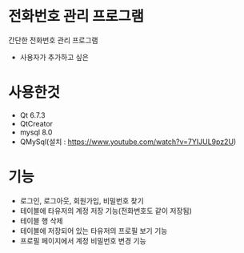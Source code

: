 # 전화번호 관리 프로그램

간단한 전화번호 관리 프로그램

- 사용자가 추가하고 싶은 

# 사용한것

- Qt 6.7.3
- QtCreator
- mysql 8.0
- QMySql(설치 : https://www.youtube.com/watch?v=7YIJUL9pz2U)

# 기능
- 로그인, 로그아웃, 회원가입, 비밀번호 찾기
- 테이블에 타유저의 계정 저장 기능(전화번호도 같이 저장됨)
- 테이블 행 삭제
- 테이블에 저장되어 있는 타유저의 프로필 보기 기능
- 프로필 페이지에서 계정 비밀번호 변경 기능
